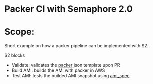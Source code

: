 # Packer CI with Semaphore 2.0

# Scope:
Short example on how a packer pipeline can be implemented with S2.

S2 blocks
* Validate: validates the [packer](https://www.packer.io/) json template upon PR
* Build AMI: builds the AMI with packer in AWS
* Test AMI: tests the builded AMI snapshot using [ami_spec](https://github.com/envato/ami-spec)
